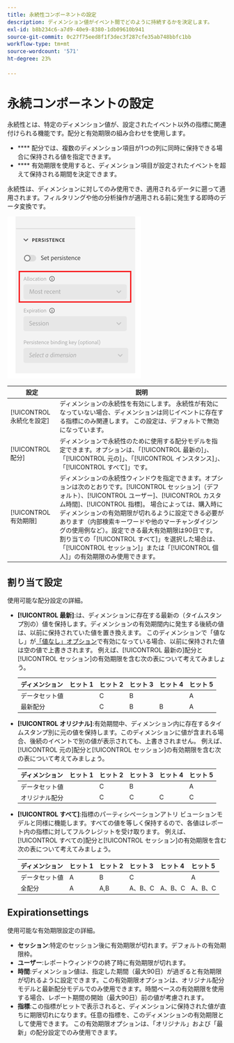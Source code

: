 ```yaml
---
title: 永続性コンポーネントの設定
description: ディメンション値がイベント間でどのように持続するかを決定します。
exl-id: b8b234c6-a7d9-40e9-8380-1db09610b941
source-git-commit: 0c27f75eed8f1f3dec3f287cfe35ab748bbfc1bb
workflow-type: tm+mt
source-wordcount: '571'
ht-degree: 23%

---
```



#  永続コンポーネントの設定

 永続性とは、特定のディメンション値が、設定されたイベント以外の指標に関連付けられる機能です。配分と有効期限の組み合わせを使用します。

* **** 配分では、複数のディメンション項目が1つの列に同時に保持できる場合に保持される値を指定できます。
* **** 有効期限を使用すると、ディメンション項目が設定されたイベントを超えて保持される期間を決定できます。

 永続性は、ディメンションに対してのみ使用でき、適用されるデータに遡って適用されます。フィルタリングや他の分析操作が適用される前に発生する即時のデータ変換です。

![永続性](../assets/persistence.png)

| 設定 | 説明 |
| --- | --- |
| [!UICONTROL 永続化を設定] | ディメンションの永続性を有効にします。 永続性が有効になっていない場合、ディメンションは同じイベントに存在する指標にのみ関連します。 この設定は、デフォルトで無効になっています。 |
| [!UICONTROL 配分] | ディメンションで永続性のために使用する配分モデルを指定できます。オプションは、「[!UICONTROL 最新の]」、「[!UICONTROL 元の]」、「[!UICONTROL インスタンス]」、「[!UICONTROL すべて]」です。 |
| [!UICONTROL 有効期限] | ディメンションの永続性ウィンドウを指定できます。オプションは次のとおりです。[!UICONTROL セッション]（デフォルト）、[!UICONTROL ユーザー]、[!UICONTROL カスタム時間]、[!UICONTROL 指標]。 場合によっては、購入時にディメンションの有効期限が切れるように設定できる必要があります（内部検索キーワードや他のマーチャンダイジングの使用例など）。設定できる最大有効期限は90日です。 割り当ての「[!UICONTROL すべて]」を選択した場合は、「[!UICONTROL セッション]」または「[!UICONTROL 個人]」の有効期限のみ使用できます。 |

##  割り当て設定

使用可能な配分設定の詳細。

* **[!UICONTROL 最新]**:は、ディメンションに存在する最新の（タイムスタンプ別の）値を保持します。ディメンションの有効期間内に発生する後続の値は、以前に保持されていた値を置き換えます。 このディメンションで「値なし」が[「値なし」オプション](no-value-options.md)で有効になっている場合、以前に保持された値は空の値で上書きされます。 例えば、[!UICONTROL 最新の]配分と[!UICONTROL セッション]の有効期限を含む次の表について考えてみましょう。

   | ディメンション | ヒット 1 | ヒット 2 | ヒット 3 | ヒット 4 | ヒット 5 |
   | --- | --- | --- | --- | --- | --- |
   | データセット値 |  | C | B |  | A |
   | 最新配分 |  | C | B | B | A |

* **[!UICONTROL オリジナル]**:有効期間中、ディメンション内に存在するタイムスタンプ別に元の値を保持します。このディメンションに値が含まれる場合、後続のイベントで別の値が表示されても、上書きされません。 例えば、[!UICONTROL 元の]配分と[!UICONTROL セッション]の有効期限を含む次の表について考えてみましょう。

   | ディメンション | ヒット 1 | ヒット 2 | ヒット 3 | ヒット 4 | ヒット 5 |
   | --- | --- | --- | --- | --- | --- |
   | データセット値 |  | C | B |  | A |
   | オリジナル配分 |  | C | C | C | C |

* **[!UICONTROL すべて]**:指標のパーティシペーションアトリ  ビューションモデルと同様に機能します。すべての値を等しく保持するので、各値はレポート内の指標に対してフルクレジットを受け取ります。 例えば、[!UICONTROL すべての]配分と[!UICONTROL セッション]の有効期限を含む次の表について考えてみましょう。

   | ディメンション | ヒット 1 | ヒット 2 | ヒット 3 | ヒット 4 | ヒット 5 |
   | --- | --- | --- | --- | --- | --- |
   | データセット値 | A | B | C |  | A |
   | 全配分 | A | A,B | A、B、C | A、B、C | A、B、C |

##  Expirationsettings

使用可能な有効期限設定の詳細。

* **セッション**:特定のセッション後に有効期限が切れます。デフォルトの有効期限枠。
* **ユーザー**:レポートウィンドウの終了時に有効期限が切れます。
* **時間**:ディメンション値は、指定した期間（最大90日）が過ぎると有効期限が切れるように設定できます。この有効期限オプションは、オリジナル配分モデルと最新配分モデルでのみ使用できます。時間ベースの有効期限を使用する場合、レポート期間の開始（最大90日）前の値が考慮されます。
* **指標**:この指標がヒットで表示されると、ディメンションに保持された値が直ちに期限切れになります。任意の指標を、このディメンションの有効期限として使用できます。 この有効期限オプションは、「オリジナル」および「最新」の配分設定でのみ使用できます。
